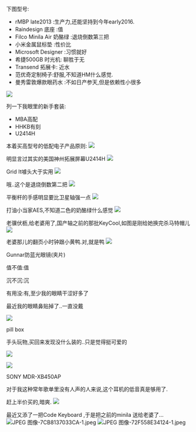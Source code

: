 下图型号:

- rMBP late2013 :生产力,还能坚持到今年early2016.
- Raindesign 底座 :值
- Filco Minila Air 奶酪绿 :退烧倒数第三把
- 小米金属鼠标垫 :性价比
- Microsoft Designer :习惯就好
- 希捷500GB 时光机: 聊胜于无
- Transend 拓展卡: 近水
- 范优奇定制椅子:舒服,不知道HM什么感觉.
- 曼秀雷敦爆款眼药水 :不如日产参天,但是依赖性小很多

![](http://7xqjx7.com1.z0.glb.clouddn.com/image/IMG_2212.jpg)

列一下我眼里的新手套装:

- MBA高配
- HHKB有刻
- U2414H

本着买高型号的低配电子产品原则:
![](http://7xqjx7.com1.z0.glb.clouddn.com/image/Screen%20Shot%202016-02-05%20at%2015.02.16.png)

明显言过其实的美国神州拓展屏幕U2414H
![](http://7xqjx7.com1.z0.glb.clouddn.com/image/Screen%20Shot%202016-02-05%20at%2015.02.26.png)

Grid It噱头大于实用
![](http://7xqjx7.com1.z0.glb.clouddn.com/image/IMG_2711.jpg)

哦..这个是退烧倒数第二把
![](http://7xqjx7.com1.z0.glb.clouddn.com/image/IMG_1075.jpg)

平衡杆的手感明显要比卫星轴强一点
![](http://7xqjx7.com1.z0.glb.clouddn.com/image/IMG_2716.jpg)

打油小当家AES,不知道二色的奶酪绿什么感觉
![](http://7xqjx7.com1.z0.glb.clouddn.com/image/IMG_1736.jpg)

老骥伏枥,给老婆用了,国产轴之前的那批KeyCool,如图是刚给她换完杀马特帽儿
![](http://7xqjx7.com1.z0.glb.clouddn.com/image/IMG_2547.jpg)

老婆那儿的翻页小时钟跟小黄鸭.对,就是鸭
![](http://7xqjx7.com1.z0.glb.clouddn.com/image/IMG_2718.jpg)

Gunnar防蓝光眼镜(夹片) 

值不值:值 

沉不沉:沉 

有用没:有,至少我的眼睛干涩好多了 

最近我的眼睛鼻贴掉了..一直没戴 

![](http://7xqjx7.com1.z0.glb.clouddn.com/image/IMG_2972.JPG)

pill box 

手头玩物,买回来发现没什么装的..只是觉得挺可爱的 

![](http://7xqjx7.com1.z0.glb.clouddn.com/image/IMG_2996.JPG)

![](http://7xqjx7.com1.z0.glb.clouddn.com/image/IMG_3001.JPG)

SONY MDR-XB450AP 

对于我这种常年歌单里没有人声的人来说,这个耳机的低音真是够用了. 

赶上半价买的,暗爽.
![](http://7xqjx7.com1.z0.glb.clouddn.com/image/IMG_2998.JPG)

最近又添了一把Code Keyboard ,于是把之前的minila 送给老婆了... 
![JPEG 图像-7CB8137033CA-1.jpeg](http://7xqjx7.com1.z0.glb.clouddn.com/image/1761442-b49442ff5f04619c.jpeg) 
![JPEG 图像-72F558E34124-1.jpeg](http://7xqjx7.com1.z0.glb.clouddn.com/image/1761442-b932316efa865824.jpeg)